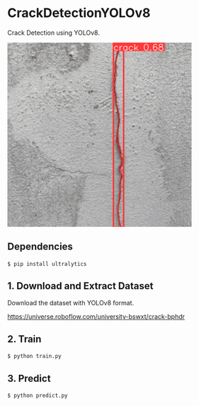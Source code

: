 # CrackDetectionYOLOv8

Crack Detection using YOLOv8.

![outputs](outputs.gif)

## Dependencies

```bash
$ pip install ultralytics
```

## 1. Download and Extract Dataset

Download the dataset with YOLOv8 format.

https://universe.roboflow.com/university-bswxt/crack-bphdr

## 2. Train

```bash
$ python train.py
```

## 3. Predict

```bash
$ python predict.py
```

